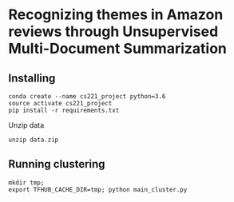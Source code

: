 # Recognizing themes in Amazon reviews through Unsupervised Multi-Document Summarization

## Installing

```
conda create --name cs221_project python=3.6
source activate cs221_project
pip install -r requirements.txt
```

Unzip data
```
unzip data.zip
```

## Running clustering
```
mkdir tmp; 
export TFHUB_CACHE_DIR=tmp; python main_cluster.py
```
